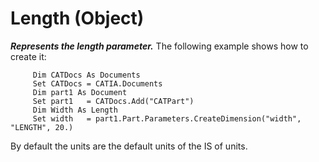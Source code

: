 # Length (Object)

**_Represents the length parameter._**
The following example shows how to create it:

```VBScript
     Dim CATDocs As Documents
     Set CATDocs = CATIA.Documents
     Dim part1 As Document
     Set part1   = CATDocs.Add("CATPart")
     Dim Width As Length
     Set width   = part1.Part.Parameters.CreateDimension("width", "LENGTH", 20.)

```

By default the units are the default units of the IS of units.